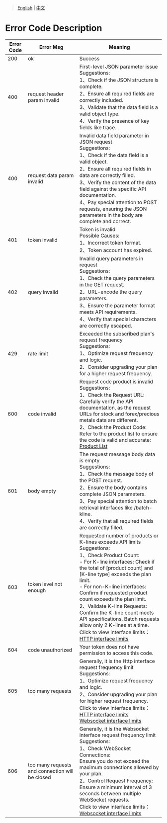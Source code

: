> [English](./error_code_description.md) | [中文](./error_code_description_cn.md)

# Error Code Description

| Error Code | Error Msg                    | Meaning |
| ---------- | ---------------------------- | --------------------------------------------------------- |
| 200        | ok                           | Success |
| 400        | request header param invalid | First-level JSON parameter issue <br/> Suggestions:<br/>1、Check if the JSON structure is complete.<br/>2、Ensure all required fields are correctly included.<br/>3、Validate that the data field is a valid object type.<br/>4、Verify the presence of key fields like trace.|
| 400        | request data param invalid   | Invalid data field parameter in JSON request <br/>Suggestions: <br/>1、Check if the data field is a valid object.<br/>2、Ensure all required fields in data are correctly filled.<br/>3、Verify the content of the data field against the specific API documentation.<br/>4、Pay special attention to POST requests, ensuring the JSON parameters in the body are complete and correct. |
| 401        | token invalid                | Token is invalid<br/> Possible Causes:<br/>1、Incorrect token format.<br/>2、Token account has expired.|
| 402        | query invalid                | Invalid query parameters in request<br/>Suggestions:<br/>1、Check the query parameters in the GET request.<br/>2、URL-encode the query parameters.<br/>3、Ensure the parameter format meets API requirements.<br/>4、Verify that special characters are correctly escaped. |
| 429        | rate limit                   | Exceeded the subscribed plan's request frequency<br/>Suggestions:<br/>1、Optimize request frequency and logic.<br/>2、Consider upgrading your plan for a higher request frequency.|
| 600        | code invalid                 | Request code product is invalid <br/>Suggestions:<br/>1、Check the Request URL:<br/>Carefully verify the API documentation, as the request URLs for stock and forex/precious metals data are different.<br/>2、Check the Product Code:<br/>Refer to the product list to ensure the code is valid and accurate: [Product List](https://docs.google.com/spreadsheets/d/1avkeR1heZSj6gXIkDeBt8X3nv4EzJetw4yFuKjSDYtA/edit?gid=495387863#gid=495387863)|
| 601        | body empty                   | The request message body data is empty <br/>Suggestions:<br/>1、Check the message body of the POST request.<br/>2、Ensure the body contains complete JSON parameters.<br/>3、Pay special attention to batch retrieval interfaces like /batch-kline.<br/>4、Verify that all required fields are correctly filled.|
| 603        | token level not enough       | Requested number of products or K-lines exceeds API limits<br/>Suggestions:<br/>1、Check Product Count: <br/>- For K-line interfaces: Check if the total of [product count] and [K-line type] exceeds the plan limit.<br/>- For non-K-line interfaces: Confirm if requested product count exceeds the plan limit.<br/>2、Validate K-line Requests:<br/> Confirm the K-line count meets API specifications. Batch requests allow only 2 K-lines at a time.<br/>Click to view interface limits：[HTTP interface limits](./http_interface/interface_limitation.md)|
| 604        | code unauthorized            | Your token does not have permission to access this code.|
| 605        | too many requests            | Generally, it is the Http interface request frequency limit<br/>Suggestions:<br/>1、Optimize request frequency and logic.<br/>2、Consider upgrading your plan for higher request frequency.<br/>Click to view interface limits：<br/>[HTTP interface limits](./http_interface/interface_limitation.md) <br/>[Websocket interface limits](./websocket_interface/interface_limitation.md) |
| 606        | too many requests and connection will be closed       | Generally, it is the Websocket interface request frequency limit<br/>Suggestions:<br/>1、Check WebSocket Connections:<br/>Ensure you do not exceed the maximum connections allowed by your plan.<br/>2、Control Request Frequency:<br/>Ensure a minimum interval of 3 seconds between multiple WebSocket requests.<br/>Click to view interface limits：[Websocket interface limits](./websocket_interface/interface_limitation.md)|
